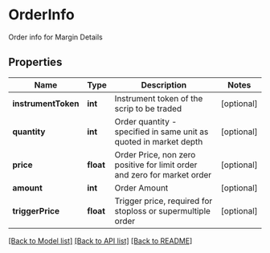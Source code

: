 # OrderInfo

Order info for Margin Details
## Properties
Name | Type | Description | Notes
------------ | ------------- | ------------- | -------------
**instrumentToken** | **int** | Instrument token of the scrip to be traded | [optional] 
**quantity** | **int** | Order quantity - specified in same unit as quoted in market depth | [optional] 
**price** | **float** | Order Price, non zero positive for limit order and zero for market order | [optional] 
**amount** | **int** | Order Amount | [optional] 
**triggerPrice** | **float** | Trigger price, required for stoploss or supermultiple order | [optional] 

[[Back to Model list]](../README.md#documentation-for-models) [[Back to API list]](../README.md#documentation-for-api-endpoints) [[Back to README]](../README.md)


